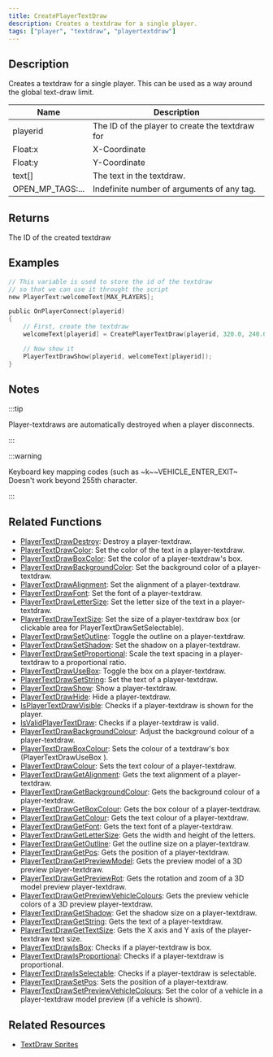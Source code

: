 ```yaml
---
title: CreatePlayerTextDraw
description: Creates a textdraw for a single player.
tags: ["player", "textdraw", "playertextdraw"]
---
```


<VersionWarn name='feature (player-textdraws)' version='SA-MP 0.3e' />

## Description

Creates a textdraw for a single player. This can be used as a way around the global text-draw limit.

| Name             | Description                                     |
|------------------|-------------------------------------------------|
| playerid         | The ID of the player to create the textdraw for |
| Float:x          | X-Coordinate                                    |
| Float:y          | Y-Coordinate                                    |
| text[]           | The text in the textdraw.                       |
| OPEN_MP_TAGS:... | Indefinite number of arguments of any tag.      |

## Returns

The ID of the created textdraw

## Examples

```c
// This variable is used to store the id of the textdraw
// so that we can use it throught the script
new PlayerText:welcomeText[MAX_PLAYERS];

public OnPlayerConnect(playerid)
{
    // First, create the textdraw
    welcomeText[playerid] = CreatePlayerTextDraw(playerid, 320.0, 240.0, "Welcome to my OPEN.MP server");

    // Now show it
    PlayerTextDrawShow(playerid, welcomeText[playerid]);
}
```

## Notes

:::tip

Player-textdraws are automatically destroyed when a player disconnects.

:::

:::warning

Keyboard key mapping codes (such as ~k~~VEHICLE_ENTER_EXIT~ Doesn't work beyond 255th character.

:::

## Related Functions

- [PlayerTextDrawDestroy](PlayerTextDrawDestroy): Destroy a player-textdraw.
- [PlayerTextDrawColor](PlayerTextDrawColor): Set the color of the text in a player-textdraw.
- [PlayerTextDrawBoxColor](PlayerTextDrawBoxColor): Set the color of a player-textdraw's box.
- [PlayerTextDrawBackgroundColor](PlayerTextDrawBackgroundColor): Set the background color of a player-textdraw.
- [PlayerTextDrawAlignment](PlayerTextDrawAlignment): Set the alignment of a player-textdraw.
- [PlayerTextDrawFont](PlayerTextDrawFont): Set the font of a player-textdraw.
- [PlayerTextDrawLetterSize](PlayerTextDrawLetterSize): Set the letter size of the text in a player-textdraw.
- [PlayerTextDrawTextSize](PlayerTextDrawTextSize): Set the size of a player-textdraw box (or clickable area for PlayerTextDrawSetSelectable).
- [PlayerTextDrawSetOutline](PlayerTextDrawSetOutline): Toggle the outline on a player-textdraw.
- [PlayerTextDrawSetShadow](PlayerTextDrawSetShadow): Set the shadow on a player-textdraw.
- [PlayerTextDrawSetProportional](PlayerTextDrawSetProportional): Scale the text spacing in a player-textdraw to a proportional ratio.
- [PlayerTextDrawUseBox](PlayerTextDrawUseBox): Toggle the box on a player-textdraw.
- [PlayerTextDrawSetString](PlayerTextDrawSetString): Set the text of a player-textdraw.
- [PlayerTextDrawShow](PlayerTextDrawShow): Show a player-textdraw.
- [PlayerTextDrawHide](PlayerTextDrawHide): Hide a player-textdraw.
- [IsPlayerTextDrawVisible](IsPlayerTextDrawVisible): Checks if a player-textdraw is shown for the player.
- [IsValidPlayerTextDraw](IsValidPlayerTextDraw): Checks if a player-textdraw is valid.
- [PlayerTextDrawBackgroundColour](PlayerTextDrawBackgroundColour): Adjust the background colour of a player-textdraw.
- [PlayerTextDrawBoxColour](PlayerTextDrawBoxColour): Sets the colour of a textdraw's box (PlayerTextDrawUseBox ).
- [PlayerTextDrawColour](PlayerTextDrawColour): Sets the text colour of a player-textdraw.
- [PlayerTextDrawGetAlignment](PlayerTextDrawGetAlignment): Gets the text alignment of a player-textdraw.
- [PlayerTextDrawGetBackgroundColour](PlayerTextDrawGetBackgroundColour): Gets the background colour of a player-textdraw.
- [PlayerTextDrawGetBoxColour](PlayerTextDrawGetBoxColour): Gets the box colour of a player-textdraw.
- [PlayerTextDrawGetColour](PlayerTextDrawGetColour): Gets the text colour of a player-textdraw.
- [PlayerTextDrawGetFont](PlayerTextDrawGetFont): Gets the text font of a player-textdraw.
- [PlayerTextDrawGetLetterSize](PlayerTextDrawGetLetterSize): Gets the width and height of the letters.
- [PlayerTextDrawGetOutline](PlayerTextDrawGetOutline): Get the outline size on a player-textdraw.
- [PlayerTextDrawGetPos](PlayerTextDrawGetPos): Gets the position of a player-textdraw.
- [PlayerTextDrawGetPreviewModel](PlayerTextDrawGetPreviewModel): Gets the preview model of a 3D preview player-textdraw.
- [PlayerTextDrawGetPreviewRot](PlayerTextDrawGetPreviewRot): Gets the rotation and zoom of a 3D model preview player-textdraw.
- [PlayerTextDrawGetPreviewVehicleColours](PlayerTextDrawGetPreviewVehicleColours): Gets the preview vehicle colors of a 3D preview player-textdraw.
- [PlayerTextDrawGetShadow](PlayerTextDrawGetShadow): Get the shadow size on a player-textdraw.
- [PlayerTextDrawGetString](PlayerTextDrawGetString): Gets the text of a player-textdraw.
- [PlayerTextDrawGetTextSize](PlayerTextDrawGetTextSize): Gets the X axis and Y axis of the player-textdraw text size.
- [PlayerTextDrawIsBox](PlayerTextDrawIsBox): Checks if a player-textdraw is box.
- [PlayerTextDrawIsProportional](PlayerTextDrawIsProportional): Checks if a player-textdraw is proportional.
- [PlayerTextDrawIsSelectable](PlayerTextDrawIsSelectable): Checks if a player-textdraw is selectable.
- [PlayerTextDrawSetPos](PlayerTextDrawSetPos): Sets the position of a player-textdraw.
- [PlayerTextDrawSetPreviewVehicleColours](PlayerTextDrawSetPreviewVehicleColours): Set the color of a vehicle in a player-textdraw model preview (if a vehicle is shown).

## Related Resources

- [TextDraw Sprites](../resources/textdrawsprites)
